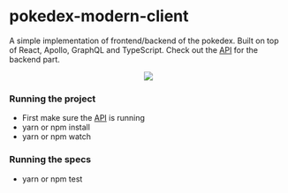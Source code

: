 # pokedex-modern-client

A simple implementation of frontend/backend of the pokedex. Built on top of React, Apollo, GraphQL and TypeScript. Check out the [API](https://github.com/fernandofleury/pokedex-modern-api) for the backend part.


<p align="center">
  <img src="https://media.giphy.com/media/3o6fJdNTdoW0w79Ady/giphy.gif" />
</p>


### Running the project

- First make sure the [API](https://github.com/fernandofleury/pokedex-modern-api) is running
- yarn or npm install
- yarn or npm watch


### Running the specs
- yarn or npm test
